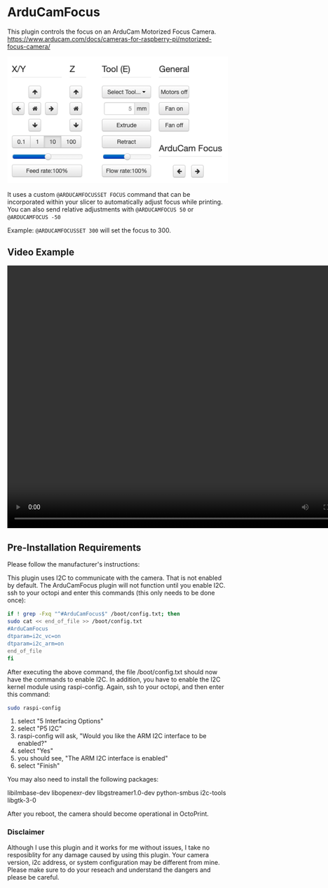 # ArduCamFocus

This plugin controls the focus on an ArduCam Motorized Focus Camera.  https://www.arducam.com/docs/cameras-for-raspberry-pi/motorized-focus-camera/

![screenshot](extras/assets/img/plugins/ArduCamFocus/ControlScreenShot.png)

It uses a custom `@ARDUCAMFOCUSSET FOCUS` command that can be incorporated within your slicer to automatically adjust focus while printing.
You can also send relative adjustments with `@ARDUCAMFOCUS 50` or `@ARDUCAMFOCUS -50`

Example: `@ARDUCAMFOCUSSET 300` will set the focus to 300.

## Video Example

<video  width="800" height="600" src="extras/assets/img/plugins/ArduCamFocus/ArduCamFocusScreenCap.mov"></video>

## Pre-Installation Requirements

Please follow the manufacturer's instructions:

This plugin uses I2C to communicate with the camera.  That is not enabled by default.  The ArduCamFocus plugin will not function until
you enable I2C.
  ssh to your octopi and enter this commands (this only needs to be done once):
```bash
if ! grep -Fxq "^#ArduCamFocus$" /boot/config.txt; then
sudo cat << end_of_file >> /boot/config.txt
#ArduCamFocus
dtparam=i2c_vc=on
dtparam=i2c_arm=on
end_of_file
fi
```
After executing the above command, the file /boot/config.txt should now have the commands to enable I2C.  In addition, you have to enable the I2C
kernel module using raspi-config.  Again, ssh to your octopi, and then enter this command:
```bash
sudo raspi-config
```

1. select "5 Interfacing Options"
2. select "P5 I2C"
3. raspi-config will ask, "Would you like the ARM I2C interface to be enabled?"
4. select "Yes"
5. you should see, "The ARM I2C interface is enabled"
6. select "Finish"

You may also need to install the following packages:

libilmbase-dev
libopenexr-dev
libgstreamer1.0-dev
python-smbus
i2c-tools
libgtk-3-0

After you reboot, the camera should become operational in OctoPrint.

### Disclaimer

Although I use this plugin and it works for me without issues, I take no resposiblity for any damage caused by using this plugin. Your camera version, i2c address, or system configuration may be different from mine.  Please make sure to do your reseach and understand the dangers and please be careful.
